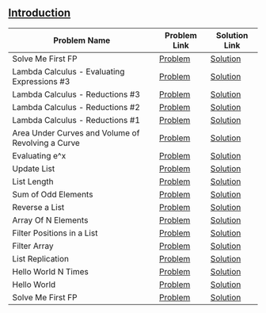 ## [Introduction](https://www.hackerrank.com/domains/fp/intro)

Problem Name|Problem Link|Solution Link
---|---|---
Solve Me First FP|[Problem](https://www.hackerrank.com/challenges/fp-solve-me-first/problem)|[Solution](./fp-solve-me-first.hs)
Lambda Calculus - Evaluating Expressions #3|[Problem](https://www.hackerrank.com/challenges/lambda-calculus-evaluate-the-expression/problem)|[Solution](./lambda-calculus-evaluate-the-expression.txt)
Lambda Calculus - Reductions #3|[Problem](https://www.hackerrank.com/challenges/lambda-calculus-reductions-3/problem)|[Solution](./lambda-calculus-reductions-3.txt)
Lambda Calculus - Reductions #2|[Problem](https://www.hackerrank.com/challenges/lambda-calculus-reductions-2/problem)|[Solution](./lambda-calculus-reductions-2.txt)
Lambda Calculus - Reductions #1|[Problem](https://www.hackerrank.com/challenges/lambda-calculus-reductions-1/problem)|[Solution](./lambda-calculus-reductions-1.txt)
Area Under Curves and Volume of Revolving a Curve|[Problem](https://www.hackerrank.com/challenges/area-under-curves-and-volume-of-revolving-a-curv/problem)|[Solution](./area-under-curves-and-volume-of-revolving-a-curv.hs)
Evaluating e^x|[Problem](https://www.hackerrank.com/challenges/eval-ex/problem)|[Solution](./eval-ex.hs)
Update List|[Problem](https://www.hackerrank.com/challenges/fp-update-list/problem)|[Solution](./fp-update-list.hs)
List Length|[Problem](https://www.hackerrank.com/challenges/fp-list-length/problem)|[Solution](./fp-list-length.hs)
Sum of Odd Elements|[Problem](https://www.hackerrank.com/challenges/fp-sum-of-odd-elements/problem)|[Solution](./fp-sum-of-odd-elements.hs)
Reverse a List|[Problem](https://www.hackerrank.com/challenges/fp-reverse-a-list/problem)|[Solution](./fp-reverse-a-list.hs)
Array Of N Elements|[Problem](https://www.hackerrank.com/challenges/fp-array-of-n-elements/problem)|[Solution](./fp-array-of-n-elements.hs)
Filter Positions in a List|[Problem](https://www.hackerrank.com/challenges/fp-filter-positions-in-a-list/problem)|[Solution](./fp-filter-positions-in-a-list.hs)
Filter Array|[Problem](https://www.hackerrank.com/challenges/fp-filter-array/problem)|[Solution](./fp-filter-array.hs)
List Replication|[Problem](https://www.hackerrank.com/challenges/fp-list-replication/problem)|[Solution](./fp-list-replication.hs)
Hello World N Times|[Problem](https://www.hackerrank.com/challenges/fp-hello-world-n-times/problem)|[Solution](./fp-hello-world-n-times.hs)
Hello World|[Problem](https://www.hackerrank.com/challenges/fp-hello-world/problem)|[Solution](./fp-hello-world.scala)
Solve Me First FP|[Problem](https://www.hackerrank.com/challenges/fp-solve-me-first/problem)|[Solution](./fp-solve-me-first.hs)
